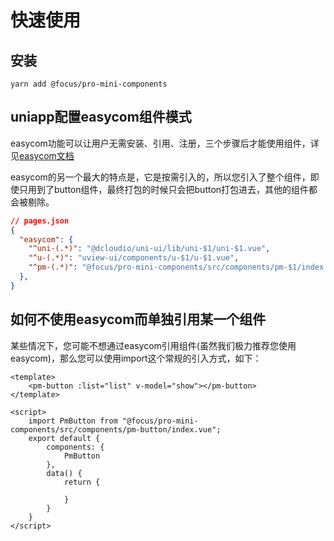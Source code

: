 # 快速使用

## 安装

```shell
yarn add @focus/pro-mini-components
```

## uniapp配置easycom组件模式

easycom功能可以让用户无需安装、引用、注册，三个步骤后才能使用组件，详见[easycom文档](https://uniapp.dcloud.net.cn/collocation/pages.html#easycom)

easycom的另一个最大的特点是，它是按需引入的，所以您引入了整个组件，即使只用到了button组件，最终打包的时候只会把button打包进去，其他的组件都会被剔除。

```json
// pages.json
{
  "easycom": {
    "^uni-(.*)": "@dcloudio/uni-ui/lib/uni-$1/uni-$1.vue",
    "^u-(.*)": "uview-ui/components/u-$1/u-$1.vue",
    "^pm-(.*)": "@focus/pro-mini-components/src/components/pm-$1/index.vue"
  },
}
```

## 如何不使用easycom而单独引用某一个组件

某些情况下，您可能不想通过easycom引用组件(虽然我们极力推荐您使用easycom)，那么您可以使用import这个常规的引入方式，如下：
```vue
<template>
	<pm-button :list="list" v-model="show"></pm-button>
</template>

<script>
	import PmButton from "@focus/pro-mini-components/src/components/pm-button/index.vue";
	export default {
		components: {
			PmButton
		},
		data() {
			return {

			}
		}
	}
</script>

```